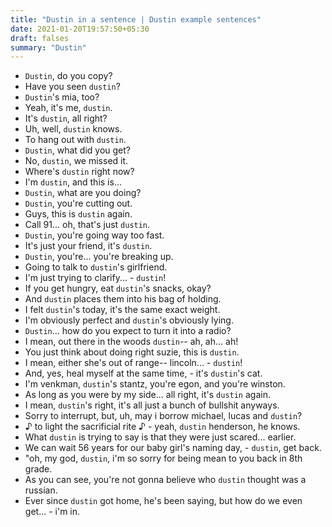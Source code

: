 ```yaml
---
title: "Dustin in a sentence | Dustin example sentences"
date: 2021-01-20T19:57:50+05:30
draft: falses
summary: "Dustin"
---
```

- `Dustin`, do you copy?
- Have you seen `dustin`?
- `Dustin`'s mia, too?
- Yeah, it's me, `dustin`.
- It's `dustin`, all right?
- Uh, well, `dustin` knows.
- To hang out with `dustin`.
- `Dustin`, what did you get?
- No, `dustin`, we missed it.
- Where's `dustin` right now?
- I'm `dustin`, and this is...
- `Dustin`, what are you doing?
- `Dustin`, you're cutting out.
- Guys, this is `dustin` again.
- Call 91... oh, that's just `dustin`.
- `Dustin`, you're going way too fast.
- It's just your friend, it's `dustin`.
- `Dustin`, you're... you're breaking up.
- Going to talk to `dustin`'s girlfriend.
- I'm just trying to clarify... - `dustin`!
- If you get hungry, eat `dustin`'s snacks, okay?
- And `dustin` places them into his bag of holding.
- I felt `dustin`'s today, it's the same exact weight.
- I'm obviously perfect and `dustin`'s obviously lying.
- `Dustin`... how do you expect to turn it into a radio?
- I mean, out there in the woods `dustin`-- ah, ah... ah!
- You just think about doing right suzie, this is `dustin`.
- I mean, either she's out of range-- lincoln... - `dustin`!
- And, yes, heal myself at the same time, - it's `dustin`'s cat.
- I'm venkman, `dustin`'s stantz, you're egon, and you're winston.
- As long as you were by my side... all right, it's `dustin` again.
- I mean, `dustin`'s right, it's all just a bunch of bullshit anyways.
- Sorry to interrupt, but, uh, may i borrow michael, lucas and `dustin`?
- ♪ to light the sacrificial rite ♪ - yeah, `dustin` henderson, he knows.
- What `dustin` is trying to say is that they were just scared... earlier.
- We can wait 56 years for our baby girl's naming day, - `dustin`, get back.
- "oh, my god, `dustin`, i'm so sorry for being mean to you back in 8th grade.
- As you can see, you're not gonna believe who `dustin` thought was a russian.
- Ever since `dustin` got home, he's been saying, but how do we even get... - i'm in.
                 
